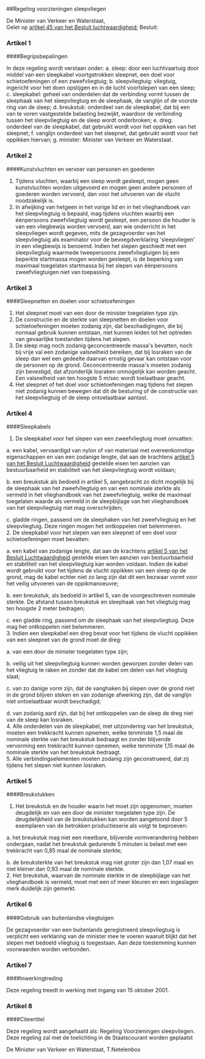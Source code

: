 <meta http-equiv='Content-Type' content='text/html; charset=utf-8' />

##Regeling voorzieningen sleepvliegen

De Minister van Verkeer en Waterstaat,  
Gelet op [artikel 45 van het Besluit luchtwaardigheid](../../../../../AMvB/besluit/luchtvaartuigen/BWBR0012651/README.md);
Besluit:    

### Artikel  1  

####Begripsbepalingen

In deze regeling wordt verstaan onder:   a. sleep:  door een luchtvaartuig door middel van een sleepkabel voortgetrokken sleepnet, een doel voor schietoefeningen of een zweefvliegtuig;    b. sleepvliegtuig:  vliegtuig, ingericht voor het doen opstijgen en in de lucht voortslepen van een sleep;    c. sleepkabel:  geheel van onderdelen dat de verbinding vormt tussen de sleephaak van het sleepvliegtuig en de sleephaak, de vanglijn of de voorste ring van de sleep;    d. breukstuk:  onderdeel van de sleepkabel, dat bij een van te voren vastgestelde belasting bezwijkt, waardoor de verbinding tussen het sleepvliegtuig en de sleep wordt onderbroken;    e. dreg:  onderdeel van de sleepkabel, dat gebruikt wordt voor het oppikken van het sleepnet;    f. vanglijn  onderdeel van het sleepnet, dat gebruikt wordt voor het oppikken hiervan;    g. minister:  Minister van Verkeer en Waterstaat.     

### Artikel  2  

####Kunstvluchten en vervoer van personen en goederen

1.  Tijdens vluchten, waarbij een sleep wordt gesleept, mogen geen kunstvluchten worden uitgevoerd en mogen geen andere personen of goederen worden vervoerd, dan voor het uitvoeren van de vlucht noodzakelijk is.   
2.  In afwijking van hetgeen in het vorige lid en in het vlieghandboek van het sleepvliegtuig is bepaald, mag tijdens vluchten waarbij een éénpersoons zweefvliegtuig wordt gesleept, een persoon die houder is van een vliegbewijs worden vervoerd, aan wie onderricht in het sleepvliegen wordt gegeven, mits de gezagvoerder van het sleepvliegtuig als examinator voor de bevoegdverklaring 'sleepvliegen' in een vliegbewijs is benoemd. Indien het slepen geschiedt met een sleepvliegtuig waarmede tweepersoons zweefvliegtuigen bij een beperkte startmassa mogen worden gesleept, is de beperking van maximaal toegelaten startmassa bij het slepen van éénpersoons zweefvliegtuigen niet van toepassing.   

### Artikel  3  

####Sleepnetten en doelen voor schietoefeningen

1.  Het sleepnet moet van een door de minister toegelaten type zijn.   
2.  De constructie en de sterkte van sleepnetten en doelen voor schietoefeningen moeten zodanig zijn, dat beschadigingen, die bij normaal gebruik kunnen ontstaan, niet kunnen leiden tot het optreden van gevaarlijke toestanden tijdens het slepen.   
3.  De sleep mag noch zodanig geconcentreerde massa's bevatten, noch bij vrije val een zodanige valsnelheid bereiken, dat bij losraken van de sleep dan wel een gedeelte daarvan ernstig gevaar kan ontstaan voor de personen op de grond. Geconcentreerde massa's moeten zodanig zijn bevestigd, dat afzonderlijk losraken onmogelijk kan worden geacht. Een valsnelheid van ten hoogste 5 m/sec wordt toelaatbaar geacht.   
4.  Het sleepnet of het doel voor schietoefeningen mag tijdens het slepen niet zodanig kunnen bewegen dat dit de besturing of de constructie van het sleepvliegtuig of de sleep ontoelaatbaar aantast.   

### Artikel  4  

####Sleepkabels

1.  De sleepkabel voor het slepen van een zweefvliegtuig moet omvatten: 

a. een kabel, vervaardigd van nylon of van materiaal met overeenkomstige eigenschappen en van een zodanige lengte, dat aan de krachtens [artikel 5 van het Besluit Luchtwaardigheid](../../../../../AMvB/besluit/luchtvaartuigen/BWBR0012651/README.md) gestelde eisen ten aanzien van bestuurbaarheid en stabiliteit van het sleepvliegtuig wordt voldaan;  

b. een breukstuk als bedoeld in artikel 5, aangebracht zo dicht mogelijk bij de sleephaak van het zweefvliegtuig en van een nominale sterkte als vermeld in het vlieghandboek van het zweefvliegtuig, welke de maximaal toegelaten waarde als vermeld in de sleepbijlage van het vlieghandboek van het sleepvliegtuig niet mag overschrijden;  

c. gladde ringen, passend om de sleephaken van het zweefvliegtuig en het sleepvliegtuig. Deze ringen mogen het ontkoppelen niet belemmeren.     
2.  De sleepkabel voor het slepen van een sleepnet of een doel voor schietoefeningen moet bevatten: 

a. een kabel van zodanige lengte, dat aan de krachtens [artikel 5 van het Besluit Luchtwaardigheid](../../../../../AMvB/besluit/luchtvaartuigen/BWBR0012651/README.md) gestelde eisen ten aanzien van bestuurbaarheid en stabiliteit van het sleepvliegtuig kan worden voldaan. Indien de kabel wordt gebruikt voor het tijdens de vlucht oppikken van een sleep op de grond, mag de kabel echter niet zo lang zijn dat dit een bezwaar vormt voor het veilig uitvoeren van de oppikmanoeuvre;  

b. een breukstuk, als bedoeld in artikel 5, van de voorgeschreven nominale sterkte. De afstand tussen breukstuk en sleephaak van het vliegtuig mag ten hoogste 2 meter bedragen;  

c. een gladde ring, passend om de sleephaak van het sleepvliegtuig. Deze mag het ontkoppelen niet belemmeren.     
3.  Indien een sleepkabel een dreg bevat voor het tijdens de vlucht oppikken van een sleepnet van de grond moet de dreg: 

a. van een door de minister toegelaten type zijn;  

b. veilig uit het sleepvliegtuig kunnen worden geworpen zonder delen van het vliegtuig te raken en zonder dat de kabel om delen van het vliegtuig slaat;  

c. van zo danige vorm zijn, dat de vanghaken bij slepen over de grond niet in de grond blijven steken en van zodanige afwerking zijn, dat de vanglijn niet ontoelaatbaar wordt beschadigd;  

d. van zodanig aard zijn, dat bij het ontkoppelen van de sleep de dreg niet van de sleep kan losraken.     
4.  Alle onderdelen van de sleepkabel, met uitzondering van het breukstuk, moeten een trekkracht kunnen opnemen, welke tenminste 1,5 maal de nominale sterkte van het breukstuk bedraagt en zonder blijvende vervorming een trekkracht kunnen opnemen, welke tenminste 1,15 maal de nominale sterkte van het breukstuk bedraagt.   
5.  Alle verbindingselementen moeten zodanig zijn geconstrueerd, dat zij tijdens het slepen niet kunnen losraken.   

### Artikel  5  

####Breukstukken

1.  Het breukstuk en de houder waarin het moet zijn opgenomen, moeten deugdelijk en van een door de minister toegelaten type zijn. De deugdelijkheid van de breukstukken kan worden aangetoond door 5 exemplaren van de betrokken productieserie als volgt te beproeven: 

a. het breukstuk mag niet een meetbare, blijvende vormverandering hebben ondergaan, nadat het breukstuk gedurende 5 minuten is belast met een trekkracht van 0,85 maal de nominale sterkte;  

b. de breuksterkte van het breukstuk mag niet groter zijn dan 1,07 maal en niet kleiner dan 0,93 maal de nominale sterkte.     
2.  Het breukstuk, waarvan de nominale sterkte in de sleepbijlage van het vlieghandboek is vermeld, moet met een of meer kleuren en een ingeslagen merk duidelijk zijn gemerkt.   

### Artikel  6  

####Gebruik van buitenlandse vliegtuigen

De gezagvoerder van een buitenlands geregistreerd sleepvliegtuig is verplicht een verklaring van de minister mee te voeren waaruit blijkt dat het slepen met bedoeld vliegtuig is toegestaan. Aan deze toestemming kunnen voorwaarden worden verbonden.  

### Artikel  7  

####Inwerkingtreding

Deze regeling treedt in werking met ingang van 15 oktober 2001.  

### Artikel  8  

####Citeertitel

Deze regeling wordt aangehaald als: Regeling Voorzieningen sleepvliegen.  
Deze regeling zal met de toelichting in de Staatscourant worden geplaatst   

De 
Minister van Verkeer en Waterstaat, 
T.Netelenbos    

